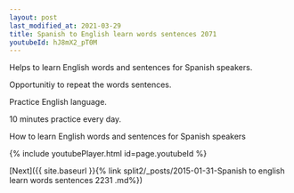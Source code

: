 ```yaml
---
layout: post
last_modified_at: 2021-03-29
title: Spanish to English learn words sentences 2071 
youtubeId: hJ8mX2_pT0M
---
```

 
 
Helps to learn English words and sentences for Spanish speakers.

Opportunitiy to repeat the words sentences. 

Practice English language. 
 
10 minutes practice every day. 
 
How to learn English words and sentences for Spanish speakers 
 
{% include youtubePlayer.html id=page.youtubeId %}
 
 
[Next]({{ site.baseurl }}{% link  split2/_posts/2015-01-31-Spanish to english learn words sentences 2231 .md%})
 
